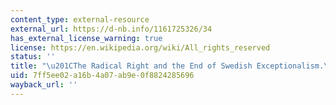 ```yaml
---
content_type: external-resource
external_url: https://d-nb.info/1161725326/34
has_external_license_warning: true
license: https://en.wikipedia.org/wiki/All_rights_reserved
status: ''
title: "\u201CThe Radical Right and the End of Swedish Exceptionalism.\u201D (PDF)"
uid: 7ff5ee02-a16b-4a07-ab9e-0f8824285696
wayback_url: ''
---
```

